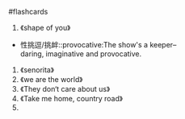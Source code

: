 #flashcards 

1. 《shape of you》

- 性挑逗/挑衅::provocative:The show's a keeper–daring, imaginative and provocative.
<!--SR:!2024-10-29,15,190-->

1. 《senorita》
2. 《we are the world》
3. 《They don‘t care about us》
4. 《Take me home, country road》
5. 

